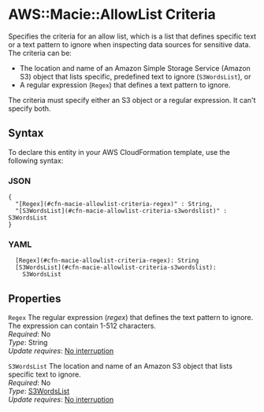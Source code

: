 # AWS::Macie::AllowList Criteria<a name="aws-properties-macie-allowlist-criteria"></a>

Specifies the criteria for an allow list, which is a list that defines specific text or a text pattern to ignore when inspecting data sources for sensitive data\. The criteria can be:
+ The location and name of an Amazon Simple Storage Service \(Amazon S3\) object that lists specific, predefined text to ignore \(`S3WordsList`\), or 
+ A regular expression \(`Regex`\) that defines a text pattern to ignore\.

The criteria must specify either an S3 object or a regular expression\. It can't specify both\.

## Syntax<a name="aws-properties-macie-allowlist-criteria-syntax"></a>

To declare this entity in your AWS CloudFormation template, use the following syntax:

### JSON<a name="aws-properties-macie-allowlist-criteria-syntax.json"></a>

```
{
  "[Regex](#cfn-macie-allowlist-criteria-regex)" : String,
  "[S3WordsList](#cfn-macie-allowlist-criteria-s3wordslist)" : S3WordsList
}
```

### YAML<a name="aws-properties-macie-allowlist-criteria-syntax.yaml"></a>

```
  [Regex](#cfn-macie-allowlist-criteria-regex): String
  [S3WordsList](#cfn-macie-allowlist-criteria-s3wordslist): 
    S3WordsList
```

## Properties<a name="aws-properties-macie-allowlist-criteria-properties"></a>

`Regex`  <a name="cfn-macie-allowlist-criteria-regex"></a>
The regular expression \(*regex*\) that defines the text pattern to ignore\. The expression can contain 1\-512 characters\.  
*Required*: No  
*Type*: String  
*Update requires*: [No interruption](https://docs.aws.amazon.com/AWSCloudFormation/latest/UserGuide/using-cfn-updating-stacks-update-behaviors.html#update-no-interrupt)

`S3WordsList`  <a name="cfn-macie-allowlist-criteria-s3wordslist"></a>
The location and name of an Amazon S3 object that lists specific text to ignore\.  
*Required*: No  
*Type*: [S3WordsList](aws-properties-macie-allowlist-s3wordslist.md)  
*Update requires*: [No interruption](https://docs.aws.amazon.com/AWSCloudFormation/latest/UserGuide/using-cfn-updating-stacks-update-behaviors.html#update-no-interrupt)